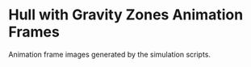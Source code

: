 # Hull with Gravity Zones Animation Frames
Animation frame images generated by the simulation scripts.
